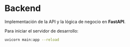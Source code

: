 # Backend

Implementación de la API y la lógica de negocio en **FastAPI**.

Para iniciar el servidor de desarrollo:

```bash
uvicorn main:app --reload
```

